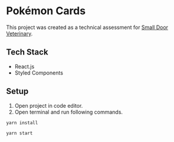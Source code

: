 # Pokémon Cards

This project was created as a technical assessment for [Small Door Veterinary](https://www.smalldoorvet.com/).

## Tech Stack

- React.js
- Styled Components

## Setup

1) Open project in code editor.
2) Open terminal and run following commands.

```console
yarn install
```

```console
yarn start
```
